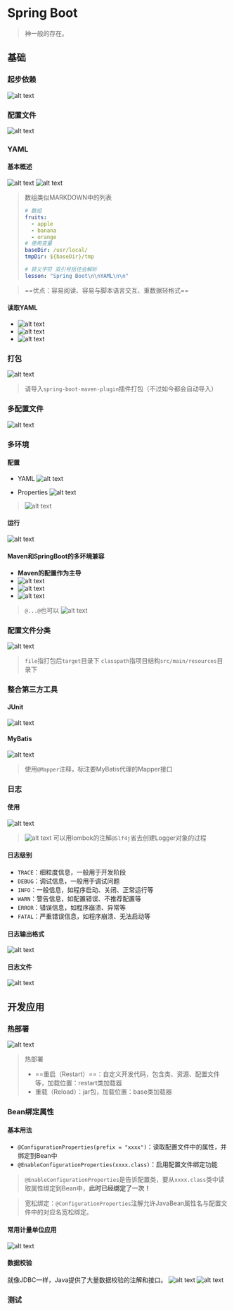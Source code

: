 # Spring Boot
> 神一般的存在。

## 基础
### 起步依赖
![alt text](image.png)

### 配置文件
![alt text](image-1.png)

### YAML
#### 基本概述
![alt text](image-2.png)
![alt text](image-27.png)
> 数组类似MARKDOWN中的列表
> ```yaml
> # 数组
> fruits:
>   - apple
>   - banana
>   - orange
> # 使用变量
> baseDir: /usr/local/
> tmpDir: ${baseDir}/tmp
> 
> # 转义字符 双引号括住会解析
> lesson: "Spring Boot\n\nYAML\n\n"
> ```

> ==优点：容易阅读、容易与脚本语言交互、重数据轻格式==

#### 读取YAML
- ![alt text](image-3.png)
- ![alt text](image-4.png)
- ![alt text](image-5.png)

### 打包
![alt text](image-15.png)
> 请导入`spring-boot-maven-plugin`插件打包（不过如今都会自动导入）

### 多配置文件
![alt text](image-16.png)

### 多环境
#### 配置
- YAML
    ![alt text](image-6.png)

- Properties
    ![alt text](image-7.png)

> ![alt text](image-17.png)

#### 运行
![alt text](image-8.png)

#### Maven和SpringBoot的多环境兼容
- **Maven的配置作为主导**
- ![alt text](image-9.png)
- ![alt text](image-10.png)
- ![alt text](image-11.png)

> `@...@`也可以
> ![alt text](image-18.png)

### 配置文件分类
![alt text](image-12.png)
> `file`指打包后`target`目录下
> `classpath`指项目结构`src/main/resources`目录下

### 整合第三方工具
#### JUnit
![alt text](image-13.png)

#### MyBatis
![alt text](image-14.png)
> 使用`@Mapper`注释，标注要MyBatis代理的Mapper接口


### 日志
#### 使用
![alt text](image-19.png)
> ![alt text](image-20.png)
> 可以用lombok的注解`@Slf4j`省去创建Logger对象的过程


#### 日志级别
- `TRACE`：细粒度信息，一般用于开发阶段
- `DEBUG`：调试信息，一般用于调试问题
- `INFO`：一般信息，如程序启动、关闭、正常运行等
- `WARN`：警告信息，如配置错误、不推荐配置等
- `ERROR`：错误信息，如程序崩溃、异常等
- `FATAL`：严重错误信息，如程序崩溃、无法启动等

#### 日志输出格式
![alt text](image-21.png)

#### 日志文件
![alt text](image-22.png)


## 开发应用
### 热部署
![alt text](image-23.png)
> 热部署
> - ==重启（Restart）==：自定义开发代码，包含类、资源、配置文件等，加载位置：restart类加载器
> - 重载（Reload）：jar包，加载位置：base类加载器

### Bean绑定属性
#### 基本用法
- `@ConfigurationProperties(prefix = "xxxx")`：读取配置文件中的属性，并绑定到Bean中
- `@EnableConfigurationProperties(xxxx.class)`：启用配置文件绑定功能
> `@EnableConfigurationProperties`是告诉配置类，要从`xxxx.class`类中读取属性绑定到Bean中，**此时已经绑定了一次！**

> 宽松绑定：`@ConfigurationProperties`注解允许JavaBean属性名与配置文件中的对应名宽松绑定。

#### 常用计量单位应用
![alt text](image-24.png)


#### 数据校验
就像JDBC一样，Java提供了大量数据校验的注解和接口。
![alt text](image-25.png)
![alt text](image-26.png)


### 测试
